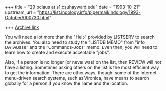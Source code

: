 +++
title = "29 pclaus at s1.csuhayward.edu"
date = "1993-10-21"
upstream_url = "https://list.indology.info/pipermail/indology/1993-October/000730.html"

+++
[Archive link](https://list.indology.info/pipermail/indology/1993-October/000730.html)

You will need a lot more than the "Help" provided by LISTSERV to search 
the archives.  You also need to study the "LISTDB MEMO" from "info 
DATABase" and the "Commands-Jobs" memo.  Even then, you will need to 
learn how to create and execute acceptable "jobs".

Also, if a person is no longer (or never was) on the list, then REVIEW 
will not have a listing.  Sometimes asking others on the list is the 
most efficient way to get the information.  There are other ways, though:
some of the internet menu-driven search systems, such as Vironica, have
means to search globally for a person if you know the name and the location.






